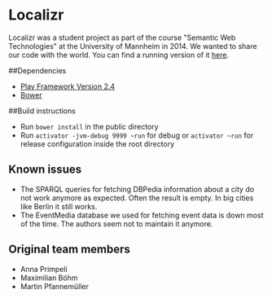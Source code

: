 Localizr
========

Localizr was a student project as part of the course "Semantic Web Technologies" at the University of Mannheim in 2014. We wanted to share our code with the world. You can find a running version of it [here](https://localizr.info).

##Dependencies
* [Play Framework Version 2.4](https://playframework.com)
* [Bower](http://bower.io/)

##Build instructions
* Run `bower install` in the public directory
* Run `activator -jvm-debug 9999 ~run` for debug or `activator ~run` for release configuration inside the root directory

## Known issues
* The SPARQL queries for fetching DBPedia information about a city do not work anymore as expected. Often the result is empty. In big cities like Berlin it still works.
* The EventMedia database we used for fetching event data is down most of the time. The authors seem not to maintain it anymore.

## Original team members
* Anna Primpeli
* Maximilian Böhm
* Martin Pfannemüller